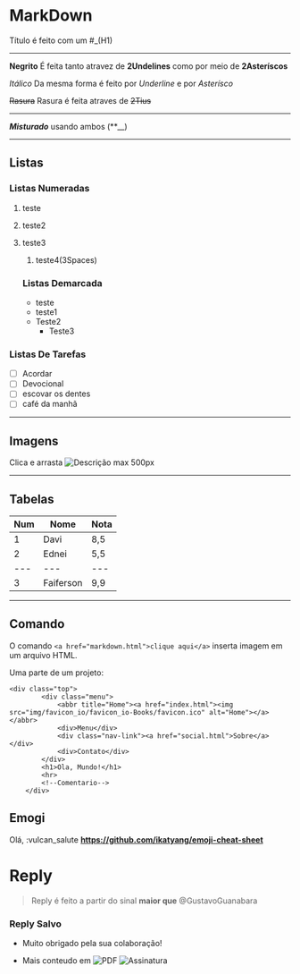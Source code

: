 # MarkDown
Título é feito com um #_(H1)
***
**Negrito**
É feita tanto atravez de __2Undelines__ como por meio de **2Asteríscos**

*Itálico*
Da mesma forma é feito por _Underline_ e por *Asterísco*

~~Rasura~~
Rasura é feita atraves de ~~2Tius~~

---

__*Misturado*__ usando ambos (**__)

---
## Listas
### Listas Numeradas

1. teste
1. teste2
3. teste3
   1. teste4(3Spaces)

   ### Listas Demarcada
   * teste
   * teste1
   - Teste2
      - Teste3  

### Listas De Tarefas
-[ ] Acordar
-[ ] Devocional
-[ ] escovar os dentes
-[ ] café da manhã

---
## Imagens

Clica e arrasta
![Descrição](img/favicon_io/favicon.ico)
max 500px

---
## Tabelas

Num | Nome | Nota
---|---|---
1 | Davi | 8,5
2 | Ednei | 5,5
---|---|---
3 | Faiferson | 9,9

---
## Comando

O comando `<a href="markdown.html">clique aqui</a>` inserta imagem em um arquivo HTML.

Uma parte de um projeto:
```
<div class="top">
        <div class="menu">
            <abbr title="Home"><a href="index.html"><img src="img/favicon_io/favicon_io-Books/favicon.ico" alt="Home"></a></abbr>
            <div>Menu</div>
            <div class="nav-link"><a href="social.html">Sobre</a></div>
            <div>Contato</div>
        </div>
        <h1>Ola, Mundo!</h1>
        <hr>
        <!--Comentario-->        
    </div>
```
## Emogi
Olá, :vulcan_salute
**https://github.com/ikatyang/emoji-cheat-sheet**

# Reply
> Reply é feito a partir do sinal **maior que**
@GustavoGuanabara
### Reply Salvo
+ Muito obrigado pela sua colaboração!

+ Mais conteudo em ![**PDF**](https://github.com/gustavoguanabara/git-github/tree/master/manuais-PDF) ![Assinatura][def]


[def]: https://user-images.githubusercontent.com/114448205/195482212-e7854108-4aef-4f5e-aa08-126f7c23cc09.png